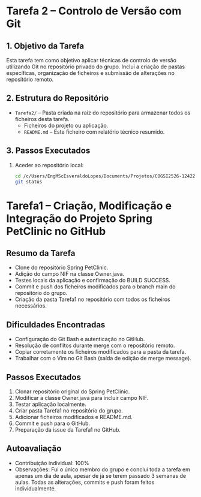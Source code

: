 # Tarefa 2 – Controlo de Versão com Git

## 1. Objetivo da Tarefa
Esta tarefa tem como objetivo aplicar técnicas de controlo de versão utilizando Git no repositório privado do grupo. 
Inclui a criação de pastas específicas, organização de ficheiros e submissão de alterações no repositório remoto.

## 2. Estrutura do Repositório
- `Tarefa2/` – Pasta criada na raiz do repositório para armazenar todos os ficheiros desta tarefa.
  - Ficheiros do projeto ou aplicação.
  - `README.md` – Este ficheiro com relatório técnico resumido.

## 3. Passos Executados
1. Aceder ao repositório local:
   ```bash
   cd /c/Users/EngMScEsveraldoLopes/Documents/Projetos/COGSI2526-1242220
   git status

# Tarefa1 – Criação, Modificação e Integração do Projeto Spring PetClinic no GitHub

## Resumo da Tarefa
- Clone do repositório Spring PetClinic.
- Adição do campo NIF na classe Owner.java.
- Testes locais da aplicação e confirmação do BUILD SUCCESS.
- Commit e push dos ficheiros modificados para o branch main do repositório do grupo.
- Criação da pasta Tarefa1 no repositório com todos os ficheiros necessários.

## Dificuldades Encontradas
- Configuração do Git Bash e autenticação no GitHub.
- Resolução de conflitos durante merge com o repositório remoto.
- Copiar corretamente os ficheiros modificados para a pasta da tarefa.
- Trabalhar com o Vim no Git Bash (saída de edição de merge message).

## Passos Executados
1. Clonar repositório original do Spring PetClinic.
2. Modificar a classe Owner.java para incluir campo NIF.
3. Testar aplicação localmente.
4. Criar pasta Tarefa1 no repositório do grupo.
5. Adicionar ficheiros modificados e README.md.
6. Commit e push para o GitHub.
7. Preparação da issue da Tarefa1 no GitHub.

## Autoavaliação
- Contribuição individual: 100%
- Observações: Fui o único membro do grupo e concluí toda a tarefa em apenas um dia de aula, apesar de já se terem passado 3 semanas de aulas. Todas as alterações, commits e push foram feitos individualmente.
